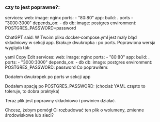 ### czy to jest poprawne?:
services:
  web:
    image: nginx
    ports:
      - "80:80"
  app:
    build: .
    ports
      - "3000:3000"
    depends_on:
      - db
  db:
    image: postgres
    environment:
      POSTGRES_PASSWORD=password


ChatGPT said:
W Twoim pliku docker-compose.yml jest mały błąd składniowy w sekcji app. Brakuje dwukropka : po ports. Poprawiona wersja wygląda tak:

yaml
Copy
Edit
services:
  web:
    image: nginx
    ports:
      - "80:80"
  app:
    build: .
    ports:
      - "3000:3000"
    depends_on:
      - db
  db:
    image: postgres
    environment:
      POSTGRES_PASSWORD: password
Co poprawiłem:

Dodałem dwukropek po ports w sekcji app

Dodałem spację po POSTGRES_PASSWORD: (chociaż YAML często to toleruje, to dobra praktyka)

Teraz plik jest poprawny składniowo i powinien działać.

Chcesz, żebym pomógł Ci rozbudować ten plik o wolumeny, zmienne środowiskowe lub sieci?








